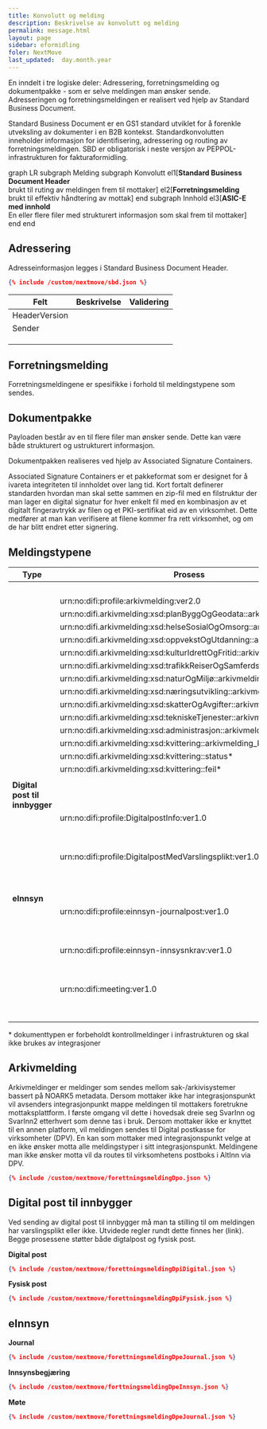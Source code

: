 ```yaml
---
title: Konvolutt og melding
description: Beskrivelse av konvolutt og melding
permalink: message.html
layout: page
sidebar: eformidling
foler: NextMove
last_updated:  day.month.year
---
```



En inndelt i tre logiske deler: Adressering, forretningsmelding og dokumentpakke - som er selve meldingen man ønsker sende.
Adresseringen og forretningsmeldingen er realisert ved hjelp av Standard Business Document.


Standard Business Document er en GS1 standard utviklet for å forenkle utveksling av dokumenter i en B2B kontekst. Standardkonvolutten inneholder informasjon for identifisering, adressering og routing av forretningsmeldingen. SBD er obligatorisk i neste versjon av PEPPOL-infrastrukturen for fakturaformidling.

<div class="mermaid">
graph LR
subgraph Melding
  subgraph Konvolutt 
    el1[<b>Standard Business Document Header</b><br/> brukt til ruting av meldingen frem til mottaker]  
    el2[<b>Forretningsmelding</b><br/>brukt til effektiv håndtering av mottak]
  end
  subgraph Innhold
    el3[<b>ASIC-E med innhold</b><br/>En eller flere filer med strukturert informasjon som skal frem til mottaker]
  end
end
</div>


## Adressering

Adresseinformasjon legges i Standard Business Document Header. 

```json
{% include /custom/nextmove/sbd.json %}
```

| Felt | Beskrivelse | Validering | 
|-------|--------|---------|
| HeaderVersion |  |  | 
| Sender |  |  | 
|  |  |  | 
|  |  |  | 
|  |  |  | 


## Forretningsmelding

Forretningsmeldingene er spesifikke i forhold til meldingstypene som sendes. 

## Dokumentpakke
Payloaden består av en til flere filer man ønsker sende. Dette kan være både strukturert og ustrukturert informasjon. 

Dokumentpakken realiseres ved hjelp av Associated Signature Containers.

Associated Signature Containers er et pakkeformat som er designet for å ivareta integriteten til innholdet over lang tid. Kort fortalt definerer standarden hvordan man skal sette sammen en zip-fil med en filstruktur der man lager en digital signatur for hver enkelt fil med en kombinasjon av et digitalt fingeravtrykk av filen og et PKI-sertifikat eid av en virksomhet. Dette medfører at man kan verifisere at filene kommer fra rett virksomhet, og om de har blitt endret etter signering.


## Meldingstypene

| Type | Prosess | Dokumenttype | 
|------|---------|--------------|
|  |  | <b>Arkivmelding</b>  test |  
|  |urn:no:difi:profile:arkivmelding:ver2.0 |  | 
|  |urn:no:difi.arkivmelding:xsd:planByggOgGeodata::arkivmelding | |
|  |urn:no:difi.arkivmelding:xsd:helseSosialOgOmsorg::arkivmelding | |
|  |urn:no:difi.arkivmelding:xsd:oppvekstOgUtdanning::arkivmelding | |
|  |urn:no:difi.arkivmelding:xsd:kulturIdrettOgFritid::arkivmelding | |
|  |urn:no:difi.arkivmelding:xsd:trafikkReiserOgSamferdsel::arkivmelding | |
|  |urn:no:difi.arkivmelding:xsd:naturOgMiljø::arkivmelding | |
|  |urn:no:difi.arkivmelding:xsd:næringsutvikling::arkivmelding | |
|  |urn:no:difi.arkivmelding:xsd:skatterOgAvgifter::arkivmelding | |
|  |urn:no:difi.arkivmelding:xsd:tekniskeTjenester::arkivmelding | |
|  |urn:no:difi.arkivmelding:xsd:administrasjon::arkivmelding | |
|  |urn:no:difi.arkivmelding:xsd:kvittering::arkivmelding_kvittering | |
|  |urn:no:difi.arkivmelding:xsd:kvittering::status\* | |
|  |urn:no:difi.arkivmelding:xsd:kvittering::feil\* | |
|  |  | |
| <b>Digital post til innbygger</b> | | |
|  |urn:no:difi:profile:DigitalpostInfo:ver1.0 ||
|  |  |urn:no:difi.digitalpost:xsd:digital::digital |
|  |  |urn:no:difi.digitalpost:xsd:fysisk::print |
|  |urn:no:difi:profile:DigitalpostMedVarslingsplikt:ver1.0 ||
|  |  |urn:no:difi.digitalpost:xsd:digital::digital |
|  |  |urn:no:difi.digitalpost:xsd:fysisk::print |
|  |  |  |
| <b>eInnsyn</b> | | |
|  |urn:no:difi:profile:einnsyn-journalpost:ver1.0 | |
|  |  |urn:no:difi.einnsyn:xsd:journal::einnsynmelding |
|  |  |urn:no:difi.einnsyn:xsd:journal::kvittering |
|  |urn:no:difi:profile:einnsyn-innsysnkrav:ver1.0 | |
|  |  |urn:no:difi.einnsyn:xsd:innsyn::innsynskrav |
|  |  |urn:no:difi.einnsyn:xsd:innsyn::kvittering |
|  |urn:no:difi:meeting:ver1.0 |  |
|  |  |urn:no:difi.einnsyn:xsd:meeting::einnsynmelding |
|  |  |urn:no:difi.einnsyn:xsd:meeting::kvittering |

\* dokumenttypen er forbeholdt kontrollmeldinger i infrastrukturen og skal ikke brukes av integrasjoner

## Arkivmelding

Arkivmeldinger er meldinger som sendes mellom sak-/arkivisystemer bassert på NOARK5 metadata. 
Dersom mottaker ikke har integrasjonspunkt vil avsenders integrasjonpunkt mappe meldingen til mottakers foretrukne mottaksplattform. I første omgang vil dette i hovedsak dreie seg SvarInn og SvarInn2 etterhvert som denne tas i bruk. Dersom mottaker ikke er knyttet til en annen platform, vil meldingen sendes til Digital postkasse for virksomheter (DPV). 
En kan som mottaker med integrasjonspunkt velge at en ikke ønsker motta alle meldingstyper i sitt integrasjonspunkt. Meldingene man ikke ønsker motta vil da routes til virksomhetens postboks i AltInn via DPV.

```json
{% include /custom/nextmove/forettningsmeldingDpo.json %}
```


## Digital post til innbygger

Ved sending av digital post til innbygger må man ta stilling til om meldingen har varslingsplikt eller ikke. Utvidede regler rundt dette finnes her (link).
Begge prosessene støtter både digtalpost og fysisk post.


**Digital post**
```json
{% include /custom/nextmove/forettningsmeldingDpiDigital.json %}
```

**Fysisk post**

```json
{% include /custom/nextmove/forettningsmeldingDpiFysisk.json %}
```


## eInnsyn

**Journal**

```json
{% include /custom/nextmove/forettningsmeldingDpeJournal.json %}
```

**Innsynsbegjæring**

```json
{% include /custom/nextmove/forttningsmeldingDpeInnsyn.json %}
```

**Møte**
```json
{% include /custom/nextmove/forettningsmeldingDpeJournal.json %}
```






